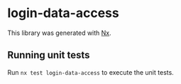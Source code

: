 # login-data-access

This library was generated with [Nx](https://nx.dev).

## Running unit tests

Run `nx test login-data-access` to execute the unit tests.
